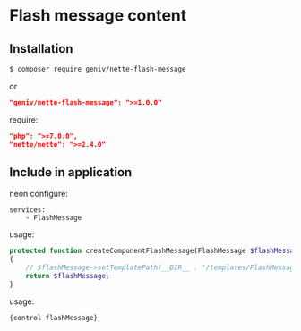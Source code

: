 Flash message content
=====================

Installation
------------
```sh
$ composer require geniv/nette-flash-message
```
or
```json
"geniv/nette-flash-message": ">=1.0.0"
```

require:
```json
"php": ">=7.0.0",
"nette/nette": ">=2.4.0"
```

Include in application
----------------------
neon configure:
```neon
services:
    - FlashMessage
```

usage:
```php
protected function createComponentFlashMessage(FlashMessage $flashMessage)
{
    // $flashMessage->setTemplatePath(__DIR__ . '/templates/FlashMessage.latte');
    return $flashMessage;
}
```

usage:
```latte
{control flashMessage}
```
